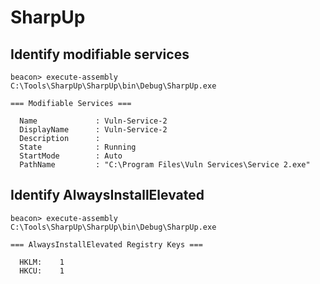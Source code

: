 # SharpUp


## Identify modifiable services
``````beacon
beacon> execute-assembly C:\Tools\SharpUp\SharpUp\bin\Debug\SharpUp.exe

=== Modifiable Services ===

  Name             : Vuln-Service-2
  DisplayName      : Vuln-Service-2
  Description      : 
  State            : Running
  StartMode        : Auto
  PathName         : "C:\Program Files\Vuln Services\Service 2.exe"
``````

## Identify AlwaysInstallElevated
``````beacon
beacon> execute-assembly C:\Tools\SharpUp\SharpUp\bin\Debug\SharpUp.exe

=== AlwaysInstallElevated Registry Keys ===

  HKLM:    1
  HKCU:    1
``````
